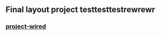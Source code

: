## Final layout project testtesttestrewrewr
### [project-wired](https://purpurpur374.github.io/project-wired/public)